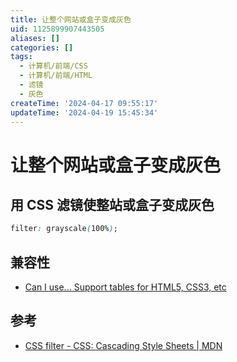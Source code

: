 ```yaml
---
title: 让整个网站或盒子变成灰色
uid: 1125899907443505
aliases: []
categories: []
tags:
  - 计算机/前端/CSS
  - 计算机/前端/HTML
  - 滤镜
  - 灰色
createTime: '2024-04-17 09:55:17'
updateTime: '2024-04-19 15:45:34'
---
```


# 让整个网站或盒子变成灰色

## 用 CSS 滤镜使整站或盒子变成灰色

```css
filter: grayscale(100%);
```

## 兼容性

- [Can I use... Support tables for HTML5, CSS3, etc](https://caniuse.com/?search=filter)

## 参考

- [CSS filter - CSS: Cascading Style Sheets | MDN](https://developer.mozilla.org/en-US/docs/Web/CSS/filter)
